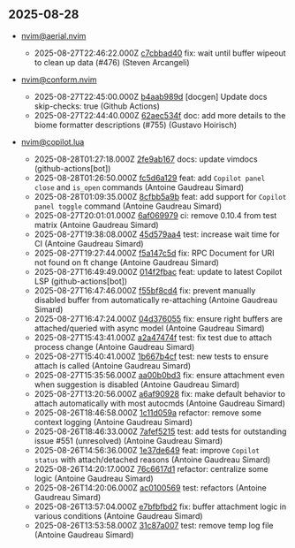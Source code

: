 ## 2025-08-28

* nvim@aerial.nvim
  - 2025-08-27T22:46:22.000Z [c7cbbad40](https://github.com/stevearc/aerial.nvim/commit/c7cbbad40c2065fccfd1f1863bb2c08180c0533d) fix: wait until buffer wipeout to clean up data (#476) (Steven Arcangeli)

* nvim@conform.nvim
  - 2025-08-27T22:45:00.000Z [b4aab989d](https://github.com/stevearc/conform.nvim/commit/b4aab989db276993ea5dcb78872be494ce546521) [docgen] Update docs skip-checks: true (Github Actions)
  - 2025-08-27T22:44:40.000Z [62aec534f](https://github.com/stevearc/conform.nvim/commit/62aec534f928acbf6f534d2b7e0f998b045cd061) doc: add more details to the biome formatter descriptions (#755) (Gustavo Hoirisch)

* nvim@copilot.lua
  - 2025-08-28T01:27:18.000Z [2fe9ab167](https://github.com/zbirenbaum/copilot.lua/commit/2fe9ab1678da4f40be4948a2f30cc8b58da7818a) docs: update vimdocs (github-actions[bot])
  - 2025-08-28T01:26:50.000Z [fc5d6a129](https://github.com/zbirenbaum/copilot.lua/commit/fc5d6a12968aadd334d66d5d8f558020d85a7373) feat: add `Copilot panel close` and `is_open` commands (Antoine Gaudreau Simard)
  - 2025-08-28T01:09:35.000Z [8cfbb5a9b](https://github.com/zbirenbaum/copilot.lua/commit/8cfbb5a9b1a130d726b5fa4ae64c6a68db311983) feat: add support for `Copilot panel toggle` command (Antoine Gaudreau Simard)
  - 2025-08-27T20:01:01.000Z [6af069979](https://github.com/zbirenbaum/copilot.lua/commit/6af069979fa9be09d46bc29c397b99d29cc5c4bb) ci: remove 0.10.4 from test matrix (Antoine Gaudreau Simard)
  - 2025-08-27T19:38:08.000Z [45d579aa4](https://github.com/zbirenbaum/copilot.lua/commit/45d579aa45ca160ce12409a8b4f1f898b1f0a42c) test: increase wait time for CI (Antoine Gaudreau Simard)
  - 2025-08-27T19:27:44.000Z [f5a147c5d](https://github.com/zbirenbaum/copilot.lua/commit/f5a147c5d25a0993f8c7f98eec4b69f482c0a8ad) fix: RPC Document for URI not found on ft change (Antoine Gaudreau Simard)
  - 2025-08-27T16:49:49.000Z [014f2fbac](https://github.com/zbirenbaum/copilot.lua/commit/014f2fbacf42bd6d3225ba5cd1ab8ac10e0c1f76) feat: update to latest Copilot LSP (github-actions[bot])
  - 2025-08-27T16:47:46.000Z [f55bf8cd4](https://github.com/zbirenbaum/copilot.lua/commit/f55bf8cd4469a6b9fd031908d0eaff000564b30e) fix: prevent manually disabled buffer from automatically re-attaching (Antoine Gaudreau Simard)
  - 2025-08-27T16:47:24.000Z [04d376055](https://github.com/zbirenbaum/copilot.lua/commit/04d376055b9befc188fad985657d54a4715ac1c5) fix: ensure right buffers are attached/queried with async model (Antoine Gaudreau Simard)
  - 2025-08-27T15:43:41.000Z [a2a47474f](https://github.com/zbirenbaum/copilot.lua/commit/a2a47474fbb8f62a1f52118a336b870d4da6092c) test: fix test due to attach process change (Antoine Gaudreau Simard)
  - 2025-08-27T15:40:41.000Z [1b667b4cf](https://github.com/zbirenbaum/copilot.lua/commit/1b667b4cf63ea2bae680b7a3e22506bb0d174139) test: new tests to ensure attach is called (Antoine Gaudreau Simard)
  - 2025-08-27T15:35:56.000Z [aa00b0bd3](https://github.com/zbirenbaum/copilot.lua/commit/aa00b0bd31e523a0680e3cb9812599bcdd6a83b4) fix: ensure attachment even when suggestion is disabled (Antoine Gaudreau Simard)
  - 2025-08-27T13:20:56.000Z [a6af90928](https://github.com/zbirenbaum/copilot.lua/commit/a6af9092859819a82be40736deac55c98c126e56) fix: make default behavior to attach automatically with most autocmds (Antoine Gaudreau Simard)
  - 2025-08-26T18:46:58.000Z [1c11d059a](https://github.com/zbirenbaum/copilot.lua/commit/1c11d059af7a7c4e9f301602babb0f676c9807a0) refactor: remove some context logging (Antoine Gaudreau Simard)
  - 2025-08-26T18:46:33.000Z [7afef5215](https://github.com/zbirenbaum/copilot.lua/commit/7afef521581888b219611bc27672aea38e8c7830) test: add tests for outstanding issue #551 (unresolved) (Antoine Gaudreau Simard)
  - 2025-08-26T14:56:36.000Z [1e37de649](https://github.com/zbirenbaum/copilot.lua/commit/1e37de649033b5519bef030287fbb590eb4472eb) feat: improve `Copilot status` with attach/detached reasons (Antoine Gaudreau Simard)
  - 2025-08-26T14:20:17.000Z [76c6617d1](https://github.com/zbirenbaum/copilot.lua/commit/76c6617d1d8914cfbeaca0e51cff86cc5846f11a) refactor: centralize some logic (Antoine Gaudreau Simard)
  - 2025-08-26T14:20:06.000Z [ac0100569](https://github.com/zbirenbaum/copilot.lua/commit/ac0100569377db3a20cb4b7ec504a85bca8a35ed) test: refactors (Antoine Gaudreau Simard)
  - 2025-08-26T13:57:04.000Z [e7bfbfbd2](https://github.com/zbirenbaum/copilot.lua/commit/e7bfbfbd23c7eb8ac18a4f6043ffaa5b8f84a768) fix: buffer attachment logic in various conditions (Antoine Gaudreau Simard)
  - 2025-08-26T13:53:58.000Z [31c87a007](https://github.com/zbirenbaum/copilot.lua/commit/31c87a0070dd016f8e13958c05636825224bf26e) test: remove temp log file (Antoine Gaudreau Simard)
